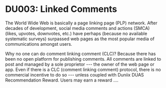 # DU003: Linked Comments

The World Wide Web is basically a page linking page (PLP) network. After decades of development, social media comments and actions (SMCA) (likes, upvotes, downvotes, etc.) have perhaps (because no available systematic surveys) surpassed web pages as the most popular media of communications amongst users.

Why no one can do comment linking comment (CLC)? Because there has been no open platform for publishing comments. All comments are linked to post and managed by a sole proprietor --- the owner of the web page or app.
Even if there is a CLC (comment linking comment) protocol, there is no commercial incentive to do so --- unless coupled with Duniix DUAS Recommendation Reward. Users may earn a reward …. 
